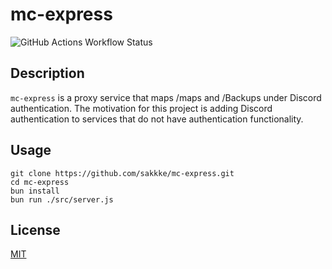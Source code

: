 # mc-express

![GitHub Actions Workflow Status](https://img.shields.io/github/actions/workflow/status/sakkke/mc-express/bun.yml)

## Description

`mc-express` is a proxy service that maps /maps and /Backups under Discord authentication.
The motivation for this project is adding Discord authentication to services that do not have authentication functionality.

## Usage

```
git clone https://github.com/sakkke/mc-express.git
cd mc-express
bun install
bun run ./src/server.js
```

## License

[MIT](./LICENSE)
